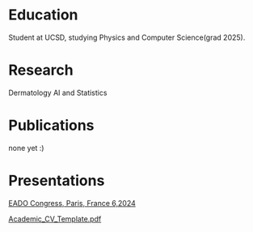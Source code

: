 # Education 
Student at UCSD, studying Physics and Computer Science(grad 2025).

# Research
Dermatology AI and Statistics

# Publications
none yet :)

# Presentations
[EADO Congress, Paris, France 6,2024](A-345.pdf)

[Academic_CV_Template.pdf](https://github.com/user-attachments/files/17351280/Academic_CV_Template.pdf)
